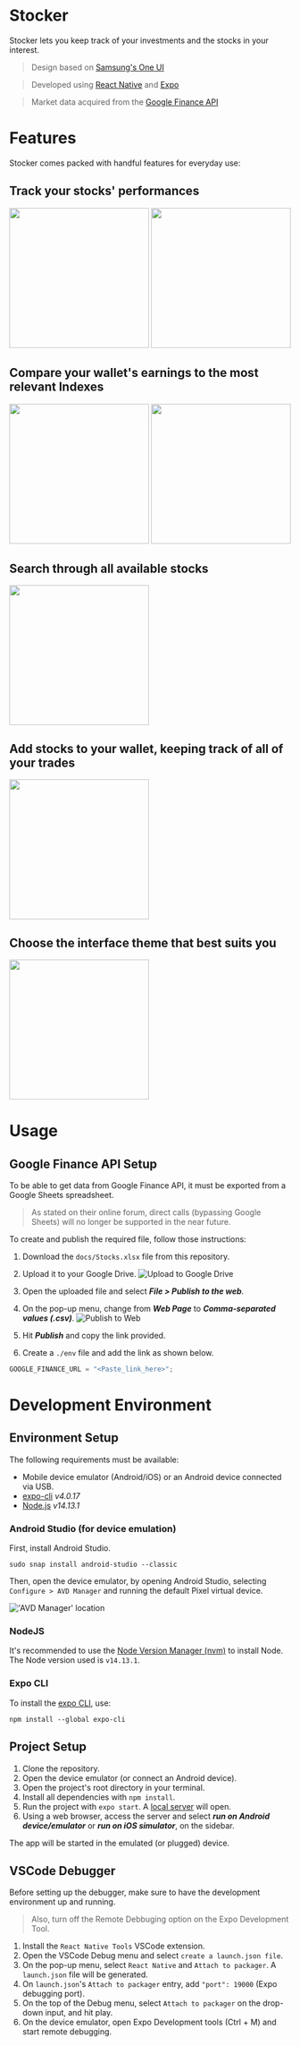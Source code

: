# Stocker

Stocker lets you keep track of your investments and the stocks in your interest.

> Design based on [Samsung's One UI](http://design.samsung.com/global/contents/one-ui/download/oneui_design_guide_eng.pdf)

> Developed using [React Native](https://reactnative.dev/) and [Expo](https://expo.io/)

> Market data acquired from the [Google Finance API](https://support.google.com/docs/answer/3093281?hl=en)

# Features

Stocker comes packed with handful features for everyday use:

## Track your stocks' performances

<p float="left">
    <img src="images/App/MyWallet.jpg" width="250px"/>
    <img src="gifs/StocksPerformances.gif" width="250px"/>
</p>

## Compare your wallet's earnings to the most relevant Indexes

<p float="left">
    <img src="images/App/HomeDark.jpg" width="250px"/>
    <img src="images/App/HomeLight.jpg" width="250px"/>
</p>

## Search through all available stocks

<p float="left">
    <img src="gifs/SearchStocks.gif" width="250px"/>

</p>

## Add stocks to your wallet, keeping track of all of your trades

<p float="left">
    <img src="gifs/AddStocks.gif" width="250px"/>
</p>

## Choose the interface theme that best suits you

<p float="left">
    <img src="gifs/Theming.gif" width="250px"/>
</p>

# Usage

## Google Finance API Setup

To be able to get data from Google Finance API, it must be exported from a Google Sheets spreadsheet.

> As stated on their online forum, direct calls (bypassing Google Sheets) will no longer be supported in the near future.

To create and publish the required file, follow those instructions:

1. Download the `docs/Stocks.xlsx` file from this repository.
2. Upload it to your Google Drive.
   ![Upload to Google Drive](images/GoogleFinanceAPI-Setup/GoogleDrive.png)

3. Open the uploaded file and select **_File > Publish to the web_**.
4. On the pop-up menu, change from **_Web Page_** to **_Comma-separated values (.csv)_**.
   ![Publish to Web](images/GoogleFinanceAPI-Setup/PublishToWeb.png)
5. Hit **_Publish_** and copy the link provided.
6. Create a `./env` file and add the link as shown below.

```js
GOOGLE_FINANCE_URL = "<Paste_link_here>";
```

# Development Environment

## Environment Setup

The following requirements must be available:

- Mobile device emulator (Android/iOS) or an Android device connected via USB.
- [expo-cli](https://www.npmjs.com/package/expo-cli) _v4.0.17_
- [Node.js](https://github.com/nvm-sh/nvm) _v14.13.1_

### Android Studio (for device emulation)

First, install Android Studio.

```shell
sudo snap install android-studio --classic
```

Then, open the device emulator, by opening Android Studio, selecting `Configure > AVD Manager` and running the default Pixel virtual device.

!['AVD Manager' location](images/Installation-Setup/Android-Studio-AVD.png)

### NodeJS

It's recommended to use the [Node Version Manager (nvm)](https://github.com/nvm-sh/nvm) to install Node. The Node version used is `v14.13.1`.

### Expo CLI

To install the [expo CLI](https://docs.expo.io/), use:

```shell
npm install --global expo-cli
```

## Project Setup

1. Clone the repository.
2. Open the device emulator (or connect an Android device).
3. Open the project's root directory in your terminal.
4. Install all dependencies with `npm install`.
5. Run the project with `expo start`. A [local server](localhost:19002) will open.
6. Using a web browser, access the server and select **_run on Android device/emulator_** or **_run on iOS simulator_**, on the sidebar.

The app will be started in the emulated (or plugged) device.

## VSCode Debugger

Before setting up the debugger, make sure to have the development environment up and running.

> Also, turn off the Remote Debbuging option on the Expo Development Tool.

1. Install the `React Native Tools` VSCode extension.
2. Open the VSCode Debug menu and select `create a launch.json file`.
3. On the pop-up menu, select `React Native` and `Attach to packager`. A `launch.json` file will be generated.
4. On `launch.json`'s `Attach to packager` entry, add `"port": 19000` (Expo debugging port).
5. On the top of the Debug menu, select `Attach to packager` on the drop-down input, and hit play.
6. On the device emulator, open Expo Development tools (Ctrl + M) and start remote debugging.
